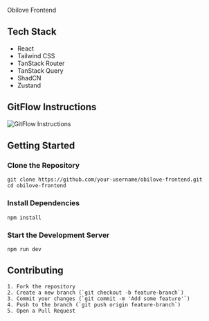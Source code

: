 Obilove Frontend

## Tech Stack
- React
- Tailwind CSS
- TanStack Router
- TanStack Query
- ShadCN
- Zustand

## GitFlow Instructions
![GitFlow Instructions](![Image](https://github.com/user-attachments/assets/d4716bda-3bfe-4916-ab7d-5c54461a63ab))

## Getting Started

### Clone the Repository
```
git clone https://github.com/your-username/obilove-frontend.git
cd obilove-frontend
```

### Install Dependencies
```
npm install
```

### Start the Development Server
```
npm run dev
```

## Contributing
```
1. Fork the repository
2. Create a new branch (`git checkout -b feature-branch`)
3. Commit your changes (`git commit -m 'Add some feature'`)
4. Push to the branch (`git push origin feature-branch`)
5. Open a Pull Request
```


